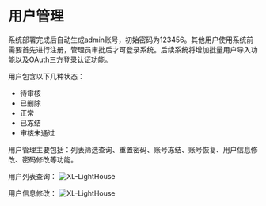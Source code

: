 # 用户管理

系统部署完成后自动生成admin账号，初始密码为123456。其他用户使用系统前需要首先进行注册，管理员审批后才可登录系统。后续系统将增加批量用户导入功能以及OAuth三方登录认证功能。

用户包含以下几种状态：
- 待审核
- 已删除
- 正常
- 已冻结
- 审核未通过

用户管理主要包括：列表筛选查询、重置密码、账号冻结、账号恢复、用户信息修改、密码修改等功能。

用户列表查询：
![XL-LightHouse](https://lighthousedp-1300542249.cos.ap-nanjing.myqcloud.com/screenshot_v2/2.jpg)

用户信息修改：
![XL-LightHouse](https://lighthousedp-1300542249.cos.ap-nanjing.myqcloud.com/screenshot_v2/3.jpg)



